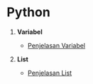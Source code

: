 # Python



1.  **Variabel**
    - [Penjelasan Variabel](variabel/variabel.md)

2.  **List**
    - [Penjelasan List](list/list.md)
